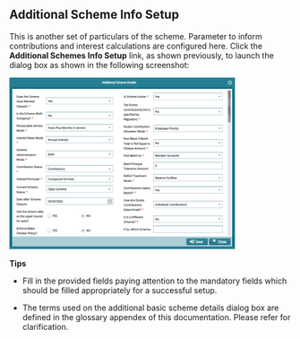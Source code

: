 ## Additional Scheme Info Setup

This is another set of particulars of the scheme. Parameter to inform contributions and interest calculations are configured here. Click the **Additional Schemes Info Setup** link, as shown previously, to launch the dialog box as shown in the following screenshot:

<img  alt="scheme switch" width="80%" height="auto"  class="center"  src="../.vuepress/public/img/media2/schemeM19.png">  


**Tips**

- Fill in the provided fields paying attention to the mandatory fields which should be filled appropriately for a successful setup.

- The terms used on the additional basic scheme details dialog box are defined in the glossary appendex of this documentation. Please refer for clarification.